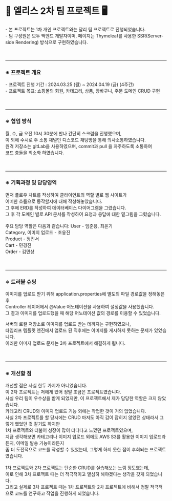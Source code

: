 <h1> 🎀 엘리스 2차 팀 프로젝트 🖥</h1> 
- 본 프로젝트는 1차 개인 프로젝트와는 달리 팀 프로젝트로 진행되었습니다. <br/>
- 팀 구성원은 모두 백엔드 개발자이며, 페이지는 Thymeleaf를 사용한 SSR(Server-side Rendering) 방식으로 구현하였습니다. <br/>
<br/>
<br/>

---

<h3>※ 프로젝트 개요 </h3>
- 프로젝트 진행 기간 : 2024.03.25 (월) ~ 2024.04.19 (금) (4주간) <br/>
- 프로젝트 목표: 쇼핑몰의 회원, 카테고리, 상품, 장바구니, 주문 도메인 CRUD 구현 <br/>
<br/>
<br/>

---

<h3>※ 협업 방식</h3>
월, 수, 금 오전 10시 30분에 만나 간단히 스크럼을 진행했으며,<br/>
이 외에 수시로 주 소통 채널인 디스코드 채팅방을 통해 의사소통하였습니다. <br/>
원격 저장소는 gitLab을 사용하였으며, commit과 pull 을 자주하도록 소통하여 <br/>
코드 충돌을 최소화 하였습니다.<br/>
<br/>
<br/>

---

<h3>※ 기획과정 및 담당영역</h3>
먼저 플로우 차트를 작성하여 클라이언트의 역할 별로 웹 사이트가 <br/>
어떠한 흐름으로 동작할지에 대해 작성해놓았습니다. <br/>
그 후에 ERD를 작성하여 데이터베이스 다이어그램을 그렸습니다. <br/>
그 후 각 도메인 별로 API 문서를 작성하여 요청과 응답에 대한 밑그림을 그렸습니다. <br/>
<br/>
주요 담당 역할은 다음과 같습니다:
User - 임준용, 최윤기<br/>
Category, 이미지 업로드 - 조웅진<br/>
Product - 정진서<br/>
Cart - 민경진<br/>
Order - 김민상<br/>
<br/>
<br/>

---

<h3>※ 트러블 슈팅</h3>
이미지를 업로드 받기 위해 application.properties에 별도의 파일 경로값을 정해놓은 후<br/>
Controller 레이어에서 @Value 어노테이션을 사용하여 설정값을 사용했습니다.<br/>
그 결과 이미지를 업로드했을 때 해당 어노테이션 값의 경로를 이용할 수 있었습니다.<br/>

서버의 로컬 저장소로 이미지를 업로드 받는 데까지는 구현하였으나,<br/>
타임리프 템플릿 엔진에서 업로드 된 직후에는 이미지를 게시하지 못하는 문제가 있었습니다.<br/>
이러한 이미지 업로드 문제는 3차 프로젝트에서 해결하게 됩니다.<br/>
<br/>
<br/>

---

<h3>※ 개선할 점</h3>
개선할 점은 사실 한두 가지가 아니었습니다.<br/>
이 2차 프로젝트는 저에게 있어 정말 조금은 프로젝트였습니다.<br/>
사실 우리 팀이 우수상을 받게 되었지만, 이 프로젝트에서 제가 담당한 역할은 크지 않았습니다.<br/>
카테고리 CRUD와 이미지 업로드 기능 외에는 작업한 것이 거의 없었습니다.<br/>
사실 2차 프로젝트를 할 당시에는 CRUD 마저도 아직 감이 잡히지 않았던 상태라서 그렇게 했었던 것 같기도 하지만 <br/>
1차 프로젝트와 더불어 성장이 많이 더디다고 느꼈던 프로젝트였으며,<br/>
지금 생각해보면 카테고리나 이미지 업로드 외에도 AWS S3를 활용한 이미지 업로드라든지, 이메일 발송 기능이라든지<br/>
좀 더 도전적으로 코드를 작성할 수 있었는데, 그렇게 하지 못한 점이 후회되는 프로젝트였습니다.<br/>
<br/>
1차 프로젝트와 2차 프로젝트는 단순한 CRUD를 실습해보는 느낌 정도였는데,<br/>
이로 인해 3차 프로젝트 때는 더 적극적이고 열심히 해야겠다는 생각을 갖게 되었습니다.<br/>
그리고 실제로 3차 프로젝트 때는 1차 프로젝트와 2차 프로젝트에 비해서 정말 적극적으로 코드를 연구하고 작업을 진행하게 되었습니다.<br/>
<br/>
<br/>
